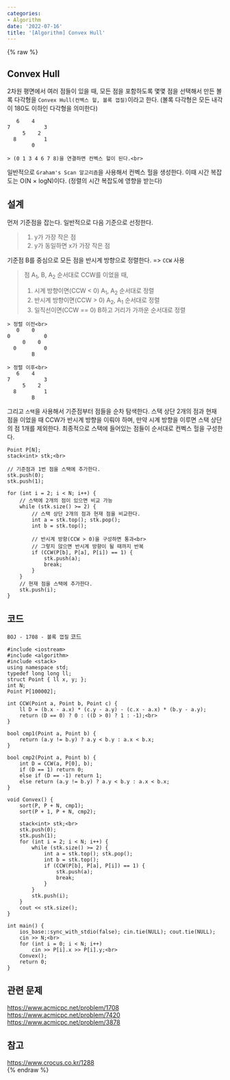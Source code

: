 ```yaml
---
categories:
- Algorithm
date: '2022-07-16'
title: '[Algorithm] Convex Hull'
---
```


{% raw %}
## Convex Hull
2차원 평면에서 여러 점들이 있을 때, 모든 점을 포함하도록 몇몇 점을 선택해서 만든 볼록 다각형을 `Convex Hull(컨벡스 헐, 볼록 껍질)`이라고 한다. (볼록 다각형은 모든 내각이 180도 이하인 다각형을 의미한다)
```
   6    4
7           3
     5    2
  8         1
        0

> (0 1 3 4 6 7 8)을 연결하면 컨벡스 헐이 된다.<br>
```

일반적으로 `Graham's Scan 알고리즘`을 사용해서 컨벡스 헐을 생성한다. 이때 시간 복잡도는 O(N × logN)이다. (정렬의 시간 복잡도에 영향을 받는다)

## 설계
먼저 기준점을 잡는다. 일반적으로 다음 기준으로 선정한다.
> 1. y가 가장 작은 점<br>
> 2. y가 동일하면 x가 가장 작은 점<br>

기준점 B를 중심으로 모든 점을 반시계 방향으로 정렬한다. => `CCW` 사용 <br>
> 점 A<sub>1</sub>, B, A<sub>2</sub> 순서대로 CCW를 이었을 때,<br>
> 1. 시계 방향이면(CCW < 0) A<sub>1</sub>, A<sub>2</sub> 순서대로 정렬<br>
> 2. 반시계 방향이면(CCW > 0) A<sub>2</sub>, A<sub>1</sub> 순서대로 정렬<br>
> 3. 일직선이면(CCW == 0) B하고 거리가 가까운 순서대로 정렬<br>
```
> 정렬 이전<br>
   0    0
0           0
     0    0
  0         0
        B

> 정렬 이후<br>
   6    4
7           3
     5    2
  8         1
        B
```

그리고 `스택`을 사용해서 기준점부터 점들을 순차 탐색한다. 스택 상단 2개의 점과 현재 점을 이었을 때 CCW가 반시계 방향을 이뤄야 하며, 만약 시계 방향을 이루면 스택 상단의 점 1개를 제외한다. 최종적으로 스택에 들어있는 점들이 순서대로 컨벡스 헐을 구성한다.
```
Point P[N];
stack<int> stk;<br>

// 기준점과 1번 점을 스택에 추가한다.
stk.push(0);
stk.push(1);

for (int i = 2; i < N; i++) {
	// 스택에 2개의 점이 있으면 비교 가능
	while (stk.size() >= 2) {
		// 스택 상단 2개의 점과 현재 점을 비교한다.
		int a = stk.top(); stk.pop();
		int b = stk.top();

		// 반시계 방향(CCW > 0)을 구성하면 통과<br>
		// 그렇지 않으면 반시계 방향이 될 때까지 반복
		if (CCW(P[b], P[a], P[i]) == 1) {
			stk.push(a);
			break;
		}
	}
	// 현재 점을 스택에 추가한다.
	stk.push(i);
}
```

## 코드
`BOJ - 1708 - 볼록 껍질` 코드
```
#include <iostream>
#include <algorithm>
#include <stack>
using namespace std;
typedef long long ll;
struct Point { ll x, y; };
int N;
Point P[100002];

int CCW(Point a, Point b, Point c) {
	ll D = (b.x - a.x) * (c.y - a.y) - (c.x - a.x) * (b.y - a.y);
	return (D == 0) ? 0 : ((D > 0) ? 1 : -1);<br>
}

bool cmp1(Point a, Point b) {
	return (a.y != b.y) ? a.y < b.y : a.x < b.x;
}

bool cmp2(Point a, Point b) {
	int D = CCW(a, P[0], b);
	if (D == 1) return 0;
	else if (D == -1) return 1;
	else return (a.y != b.y) ? a.y < b.y : a.x < b.x;
}

void Convex() {
	sort(P, P + N, cmp1);
	sort(P + 1, P + N, cmp2);

	stack<int> stk;<br>
	stk.push(0);
	stk.push(1);
	for (int i = 2; i < N; i++) {
		while (stk.size() >= 2) {
			int a = stk.top(); stk.pop();
			int b = stk.top();
			if (CCW(P[b], P[a], P[i]) == 1) {
				stk.push(a);
				break;
			}
		}
		stk.push(i);
	}
	cout << stk.size();
}

int main() {
	ios_base::sync_with_stdio(false); cin.tie(NULL); cout.tie(NULL);
	cin >> N;<br>
	for (int i = 0; i < N; i++)
		cin >> P[i].x >> P[i].y;<br>
	Convex();
	return 0;
}
```

## 관련 문제
https://www.acmicpc.net/problem/1708<br>
https://www.acmicpc.net/problem/7420<br>
https://www.acmicpc.net/problem/3878<br>

## 참고
https://www.crocus.co.kr/1288<br>
{% endraw %}